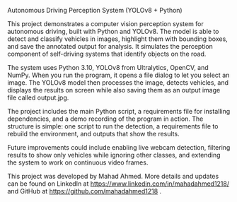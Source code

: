 Autonomous Driving Perception System (YOLOv8 + Python)

This project demonstrates a computer vision perception system for autonomous driving, built with Python and YOLOv8. The model is able to detect and classify vehicles in images, highlight them with bounding boxes, and save the annotated output for analysis. It simulates the perception component of self-driving systems that identify objects on the road.

The system uses Python 3.10, YOLOv8 from Ultralytics, OpenCV, and NumPy. When you run the program, it opens a file dialog to let you select an image. The YOLOv8 model then processes the image, detects vehicles, and displays the results on screen while also saving them as an output image file called output.jpg.

The project includes the main Python script, a requirements file for installing dependencies, and a demo recording of the program in action. The structure is simple: one script to run the detection, a requirements file to rebuild the environment, and outputs that show the results.

Future improvements could include enabling live webcam detection, filtering results to show only vehicles while ignoring other classes, and extending the system to work on continuous video frames.

This project was developed by Mahad Ahmed. More details and updates can be found on LinkedIn at https://www.linkedin.com/in/mahadahmed1218/
 and GitHub at https://github.com/mahadahmed1218
.

